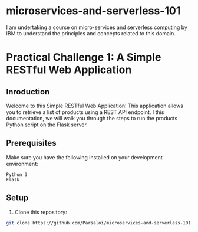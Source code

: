 # microservices-and-serverless-101
I am undertaking a course on micro-services and serverless computing by IBM to understand the principles and concepts related to this domain.

# Practical Challenge 1: A Simple RESTful Web Application

## Inroduction

Welcome to this Simple RESTful Web Application! This application allows you to retrieve a list of products using a REST API endpoint. I this documentation, we will walk you through the steps to run the products Python script on the Flask server.

## Prerequisites

Make sure you have the following installed on your development environment:
    
    Python 3
    Flask

## Setup

1. Clone this repository:

```bash
git clone https://github.com/Parsaloi/microservices-and-serverless-101.git
